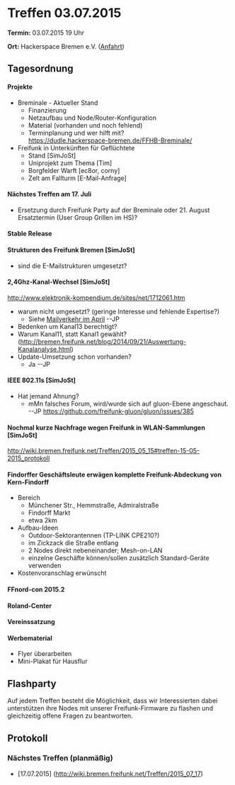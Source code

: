 # Treffen 03.07.2015

**Termin:** 03.07.2015 19 Uhr

**Ort:** Hackerspace Bremen e.V. ([Anfahrt](https://www.hackerspace-bremen.de/anfahrt/))

## Tagesordnung

#### Projekte 
* Breminale - Aktueller Stand
  * Finanzierung
  * Netzaufbau und Node/Router-Konfiguration
  * Material (vorhanden und noch fehlend)
  * Terminplanung und wer hilft mit?  
    https://dudle.hackerspace-bremen.de/FFHB-Breminale/
* Freifunk in Unterkünften für Geflüchtete
  * Stand [SimJoSt]
  * Uniprojekt zum Thema [Tim]
  * Borgfelder Warft [ec8or, corny]
  * Zelt am Fallturm [E-Mail-Anfrage]

#### Nächstes Treffen am 17. Juli 
* Ersetzung durch Freifunk Party auf der Breminale oder 21. August Ersatztermin (User Group Grillen im HS)?

#### Stable Release

#### Strukturen des Freifunk Bremen [SimJoSt]
* sind die E-Mailstrukturen umgesetzt?

#### 2,4Ghz-Kanal-Wechsel [SimJoSt]  
http://www.elektronik-kompendium.de/sites/net/1712061.htm
* warum nicht umgesetzt? (geringe Interesse und fehlende Expertise?)
  * Siehe [Mailverkehr im April](https://planetcyborg.de/mailman/private/ff-bremen/2015-April/000883.html) --JP
* Bedenken um Kanal13 berechtigt?
* Warum Kanal11, statt Kanal1 gewählt? (http://bremen.freifunk.net/blog/2014/09/21/Auswertung-Kanalanalyse.html)
* Update-Umsetzung schon vorhanden?
  * Ja --JP

#### IEEE 802.11s [SimJoSt]
* Hat jemand Ahnung?
  * mMn falsches Forum, wird/wurde sich auf gluon-Ebene angeschaut. --JP https://github.com/freifunk-gluon/gluon/issues/385


#### Nochmal kurze Nachfrage wegen Freifunk in WLAN-Sammlungen [SimJoSt]
http://wiki.bremen.freifunk.net/Treffen/2015_05_15#treffen-15-05-2015_protokoll

#### Findorffer Geschäftsleute erwägen komplette Freifunk-Abdeckung von Kern-Findorff
* Bereich
  * Münchener Str., Hemmstraße, Admiralstraße
  * Findorff Markt
  * etwa 2km
* Aufbau-Ideen
  * Outdoor-Sektorantennen (TP-LINK CPE210?)
  * im Zickzack die Straße entlang
  * 2 Nodes direkt nebeneinander; Mesh-on-LAN
  * einzelne Geschäfte können/sollen zusätzlich Standard-Geräte verwenden
* Kostenvoranschlag erwünscht

#### FFnord-con 2015.2

#### Roland-Center

#### Vereinssatzung

#### Werbematerial
* Flyer überarbeiten
* Mini-Plakat für Hausflur

## Flashparty

Auf jedem Treffen besteht die Möglichkeit, dass wir Interessierten dabei unterstützen ihre Nodes mit unserer Freifunk-Firmware zu flashen und gleichzeitig offene Fragen zu beantworten.

## Protokoll



### Nächstes Treffen (planmäßig)
* [17.07.2015] (http://wiki.bremen.freifunk.net/Treffen/2015_07_17)